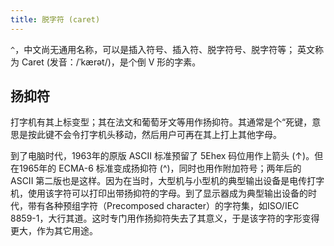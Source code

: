 ```yaml
---
title: 脱字符 (caret)
---
```



`^`，中文尚无通用名称，可以是插入符号、插入符、脱字符号、脱字符等；
英文称为 Caret (发音：/ˈkærət/)，是个倒 V 形的字素。

## 扬抑符

打字机有其上标变型；其在法文和葡萄牙文等用作扬抑符。其通常是个“死键，意思是按此键不会令打字机头移动，然后用户可再在其上打上其他字母。

到了电脑时代，1963年的原版 ASCII 标准预留了 5Ehex 码位用作上箭头 (↑)。但在1965年的 ECMA-6 标准变成扬抑符 (^)，同时也用作附加符号；两年后的 ASCII 第二版也是这样。因为在当时，大型机与小型机的典型输出设备是电传打字机，使用该字符可以打印出带扬抑符的字母。到了显示器成为典型输出设备的时代，带有各种预组字符（Precomposed character）的字符集，如ISO/IEC 8859-1，大行其道。这时专门用作扬抑符失去了其意义，于是该字符的字形变得更大，作为其它用途。
